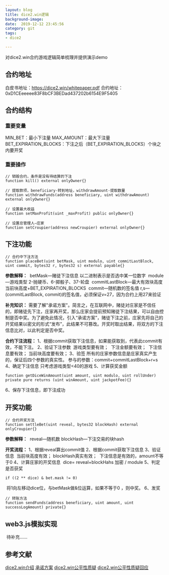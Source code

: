 ```yaml
---
layout: blog
title: dice2.win逻辑
background-image: 
date:  2019-12-12 23:45:56
category: git
tags:
- dice2

---
```


对dice2.win合约游戏逻辑简单梳理并提供演示demo

## 合约地址
白皮书地址：https://dice2.win/whitepaper.pdf
合约地址：0xD1CEeeeee83F8bCF3BEDad437202b6154E9F5405

## 合约结构

### 重要变量
MIN_BET：最小下注量
MAX_AMOUNT：最大下注量
BET_EXPIRATION_BLOCKS：下注之后（BET_EXPIRATION_BLOCKS）个块之内要开奖

### 重要操作
```
// 销毁合约，条件是没有待结算的下注
function kill() external onlyOwner{}
```

```
// 提取款项，beneficiary-转到地址，withdrawAmount-提取数量
function withdrawFunds(address beneficiary, uint withdrawAmount) external onlyOwner{}
```

```
// 设置最大收益
function setMaxProfit(uint _maxProfit) public onlyOwner{}
```

```
// 设置总管理人—庄家
function setCroupier(address newCroupier) external onlyOwner{}
```

## 下注功能
```
// 合约中下注方法
function placeBet(uint betMask, uint modulo, uint commitLastBlock, uint commit, bytes32 r, bytes32 s) external payable{}
```

**参数解释：**
​	betMask—赌徒下注信息  以二进制表示是否选中某一位数字
​	module—游戏类型  2-抛硬币、6-掷骰子、37-轮盘
​	commitLastBlock—最大有效块高度  当前块高度+BET_EXPIRATION_BLOCKS
​	commit—随机数的签名值
​	r,s—(commitLastBlock, commit)的签名值，必须保证v=27，因为合约上用27来验证

**补充知识：**
​	需要了解"承诺方案"。简言之，在互联网中，赌徒对庄家是不信任的，即赌徒先下注，庄家再开奖，那么庄家会提前预知赌徒下注结果，可以自由控制是否中奖。为了避免此情况，引入“承诺方案”，赌徒下注之前，庄家先将自己的开奖结果以密文的形式“发布”，此结果不可篡改。开奖时取出结果，将双方的下注信息比对，以此判定是否中奖。

**合约下注流程：**
1、根据commit获取下注信息，如果能获取到，代表此commit有效，不能下注。
2、验证下注参数
​		游戏类型要有效；
​		下注金额要有效；
​		下注信息要有效；
​		当前块高度要有效；
3、验签
​		所有的庄家参数信息是庄家真实产生的，保证后四个参数的真实性。
​		参与的参数：commit+commitLastBlock+r+s
4、确定下注信息
​		只考虑游戏类型<40的游戏
5、计算获奖金额
```
function getDiceWinAmount(uint amount, uint modulo, uint rollUnder) private pure returns (uint winAmount, uint jackpotFee){}
```
6、保存下注信息，即下注成功

## 开奖功能
```
// 合约开奖方法
function settleBet(uint reveal, bytes32 blockHash) external onlyCroupier{}
```

**参数解释：**
​		reveal—随机数
​		blockHash—下注交易的块hash

**开奖流程：**
1、根据reveal算出commit值
2、根据commit获取下注信息
3、验证信息
​		当前块高度有效；
​		blockHash真实有效；
​		下注信息是有效的，amount不等于0
4、计算庄家的开奖信息
​		dice= reveal+blockHahs 加密 / module 
5、判定是否获奖
```
if ((2 ** dice) & bet.mask != 0)
```
​	将1向左移动dice位，与betMask做&位运算，如果不等于0 ，则中奖。
6、发奖
```
// 转账方法
function sendFunds(address beneficiary, uint amount, uint successLogAmount) private{}
```

## web3.js模拟实现
​		待补充……

## 参考文献
[dice2.win介绍](https://dice2.win/faq)
[承诺方案](https://en.wikipedia.org/wiki/Commitment_scheme)
[dice2.win公平性质疑](http://blogs.360.cn/post/Fairness_Analysis_of_Dice2win_EN.html)
[dice2.win公平性质疑回应](https://medium.com/@dice2win.helpdesk/a-note-on-dice2-win-audit-by-360-cn-551ed1e1e78c)
